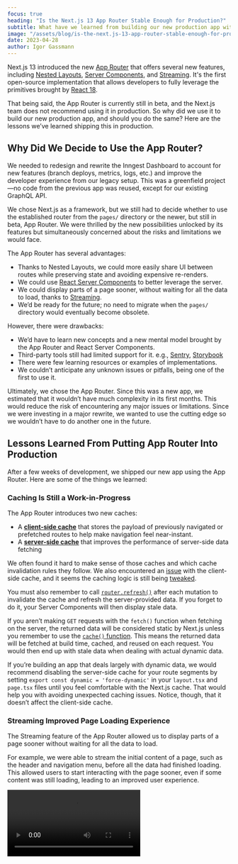 ```yaml
---
focus: true
heading: "Is the Next.js 13 App Router Stable Enough for Production?"
subtitle: What have we learned from building our new production app with the still in beta Next.js 13 App Router?
image: "/assets/blog/is-the-next.js-13-app-router-stable-enough-for-production/hero.png"
date: 2023-04-28
author: Igor Gassmann
---
```


Next.js 13 introduced the new [App Router](https://beta.nextjs.org/docs#introducing-the-app-router) that offers several new features, including [Nested Layouts](https://beta.nextjs.org/docs/routing/pages-and-layouts#nesting-layouts), [Server Components](https://beta.nextjs.org/docs/rendering/server-and-client-components#server-components), and [Streaming](https://beta.nextjs.org/docs/data-fetching/streaming-and-suspense). It's the first open-source implementation that allows developers to fully leverage the primitives brought by [React 18](https://react.dev/blog/2022/03/29/react-v18).

That being said, the App Router is currently still in beta, and the Next.js team does not recommend using it in production. So why did we use it to build our new production app, and should you do the same? Here are the lessons we’ve learned shipping this in production.

## Why Did We Decide to Use the App Router?

We needed to redesign and rewrite the Inngest Dashboard to account for new features (branch deploys, metrics, logs, etc.) and improve the developer experience from our legacy setup. This was a greenfield project—no code from the previous app was reused, except for our existing GraphQL API.

We chose Next.js as a framework, but we still had to decide whether to use the established router from the `pages/` directory or the newer, but still in beta, App Router. We were thrilled by the new possibilities unlocked by its features but simultaneously concerned about the risks and limitations we would face.

The App Router has several advantages:

- Thanks to Nested Layouts, we could more easily share UI between routes while preserving state and avoiding expensive re-renders.
- We could use [React Server Components](https://beta.nextjs.org/docs/rendering/server-and-client-components#server-components) to better leverage the server.
- We could display parts of a page sooner, without waiting for all the data to load, thanks to [Streaming](https://beta.nextjs.org/docs/data-fetching/streaming-and-suspense).
- We’d be ready for the future; no need to migrate when the `pages/` directory would eventually become obsolete.

However, there were drawbacks:

- We’d have to learn new concepts and a new mental model brought by the App Router and React Server Components.
- Third-party tools still had limited support for it. e.g., [Sentry](https://github.com/getsentry/sentry-javascript/issues/6726), [Storybook](https://github.com/storybookjs/storybook/blob/next/code/frameworks/nextjs/README.md#stories-for-pagescomponents-which-fetch-data)
- There were few learning resources or examples of implementations.
- We couldn’t anticipate any unknown issues or pitfalls, being one of the first to use it.

Ultimately, we chose the App Router. Since this was a new app, we estimated that it wouldn’t have much complexity in its first months. This would reduce the risk of encountering any major issues or limitations. Since we were investing in a major rewrite, we wanted to use the cutting edge so we wouldn’t have to do another one in the future.

## Lessons Learned From Putting App Router Into Production

After a few weeks of development, we shipped our new app using the App Router. Here are some of the things we learned:

### Caching Is Still a Work-in-Progress

The App Router introduces two new caches:

- A [**client-side cache**](https://beta.nextjs.org/docs/routing/linking-and-navigating#client-side-caching-of-rendered-server-components) that stores the payload of previously navigated or prefetched routes to help make navigation feel near-instant.
- A [**server-side cache**](https://beta.nextjs.org/docs/data-fetching/fundamentals#caching-data) that improves the performance of server-side data fetching

We often found it hard to make sense of those caches and which cache invalidation rules they follow. We also encountered an [issue](https://github.com/vercel/next.js/issues/42991) with the client-side cache, and it seems the caching logic is still being [tweaked](https://github.com/vercel/next.js/pull/48383).

You must also remember to call [`router.refresh()`](https://beta.nextjs.org/docs/data-fetching/mutating) after each mutation to invalidate the cache and refresh the server-provided data. If you forget to do it, your Server Components will then display stale data.

If you aren’t making `GET` requests with the `fetch()` function when fetching on the server, the 
returned data will be considered static by Next.js unless you remember to use the [`cache()` function](https://beta.nextjs.org/docs/data-fetching/caching#per-request-caching). This means the returned data will be fetched at build time, cached, and reused on each request. You would then end up with stale data when dealing with actual dynamic data.

If you’re building an app that deals largely with dynamic data, we would recommend disabling the server-side cache for your route segments by setting `export const dynamic = 'force-dynamic'` in your `layout.tsx` and `page.tsx` files until you feel comfortable with the Next.js cache. That would help you with avoiding unexpected caching issues. Notice, though, that it doesn’t affect the client-side cache.

### Streaming Improved Page Loading Experience

The Streaming feature of the App Router allowed us to display parts of a page sooner without waiting for all the data to load.

For example, we were able to stream the initial content of a page, such as the header and navigation menu, before all the data had finished loading. This allowed users to start interacting with the page sooner, even if some content was still loading, leading to an improved user experience.

<video controls src="/assets/blog/is-the-next.js-13-app-router-stable-enough-for-production/streaming-in-action.mp4" />

### URL Search Parameters Can’t Be Used in a Layout Server Component

[Unlike page components](https://beta.nextjs.org/docs/api-reference/file-conventions/page#searchparams-optional), the App Router doesn’t make URL search parameters (`?key1=value1&key2=value2`) available to layout server components. This is because a [layout component](https://beta.nextjs.org/docs/api-reference/file-conventions/layout) is not re-rendered when the user navigates to a different page within that same layout. The search parameters could change between navigations, leading to the layout component having outdated values for the search parameters. The router works that way to provide faster navigation.

However, this was an issue for us since we wanted to implement an optional global filter for our app that would persist in the URL. We allow users to select an environment that filters all displayed data (functions, events, and deploys) to that environment.

![The environment selector in the Inngest Dashboard](/assets/blog/is-the-next.js-13-app-router-stable-enough-for-production/environment-selector.png)

Our first solution was to add an `env` search parameter to the URL, like this: `https://app.inngest.com/functions?env=staging`. However, we soon discovered this didn’t work for our layout components that needed to fetch data based on the selected environment.

To solve this issue, we had to convert the search parameter into an URL parameter: `https://app.inngest.com/env/staging/functions`. Layout components can receive [dynamic route parameters](https://beta.nextjs.org/docs/api-reference/file-conventions/layout#params-optional), resolving our problem. Since the App Router primarily uses paths for routing, we found that it works best when putting parameters like this into the URL path.

### The Opinionated File Structure Brings Many Benefits

The App Router is configured by creating [special files](https://beta.nextjs.org/docs/routing/fundamentals#file-conventions) within a folder structure. You can use those special files to declare [Suspense](https://react.dev/reference/react/Suspense) and [Error](https://react.dev/reference/react/Component#catching-rendering-errors-with-an-error-boundary) boundaries at multiple nesting levels.

![A section of the Inngest Dashboard’s file structure](/assets/blog/is-the-next.js-13-app-router-stable-enough-for-production/file-structure.png)

We can understand our app's structure and see at which levels the suspense and error boundaries are declared just by looking at our file structure. Before the App Router, we would have to look inside components to find these boundaries. This also has the benefit of promoting the use of those React primitives, which are often neglected by React developers.

Additionally, we can now [colocate](https://beta.nextjs.org/docs/routing/fundamentals#colocation) our files with our routes, such as components, tests, and styles. This is especially useful for files that are only used by one route.

### **Learning Curve and Limited Learning Resources**

The steep learning curve was one of the biggest challenges we faced with the App Router. There's a lot to learn between the new routing, React Server Components, and caches. React Server Components also requires us to update our existing mental models for how to structure components which can be challenging when you’ve been building react apps for years only on the client. This learning curve undoubtedly slowed down our development process, and we’re still learning.

The official Next.js team did excellent work with their [docs](https://beta.nextjs.org/docs), and it is immensely helpful to learn the basics. However, as soon as you need to implement something beyond the typical path, you will likely struggle to find resources such as blog posts or implementation examples to help you. You’ll often be more successful in these moments by looking at [GitHub issues](https://github.com/vercel/next.js/issues) and Twitter conversations.

At this moment, we still have some open questions that we’re trying to figure out:

- How to properly dedupe fields across multiple GraphQL queries when using React Server Components?
- How do you add pagination to a list in a layout server component?

With time, we believe these challenges will be resolved, and we’ll see more learning resources and best practices emerging from the community, such as this blog post. But until then, it’s important to be patient and persistent in seeking solutions. It’s also helpful to share our experiences and solutions with others to help build a more substantial knowledge base.

Considering those challenges, we recommend falling back to a client component when you get stuck trying to implement something with a React Server Component. In Next.js, client components still benefit from being [pre-rendered](https://beta.nextjs.org/docs/rendering/server-and-client-components#client-components) on the server, like in the `pages/` directory.

## **Conclusion**

Overall, we found that the App Router is now stable enough if you’re building a new app from the ground up, but it requires significant investment in learning and experimentation. We wouldn’t recommend yet migrating an existing app since you’re more likely to encounter issues when trying to support all your specific use cases.

If you’re considering using the App Router for your project, we would recommend taking the time to read through the [official docs](https://beta.nextjs.org/docs) thoroughly. If you neglect this step, you may cause yourself problems. With the right approach and mindset, the App Router can be a powerful tool for building complex and flexible web applications.

In a future post, we’ll discuss how failing to declare Suspense boundaries properly can make your app feel slow, how debugging has changed with the introduction of React Server Components, and how to handle cold boots.

If you’re curious to see the App Router in action, check out our new Inngest Dashboard by signing up [here](/sign-up?ref=blog-is-the-next.js-13-app-router-stable-enough-for-production).

![The Inngest Dashboard](/assets/blog/is-the-next.js-13-app-router-stable-enough-for-production/inngest-dashboard.png)
